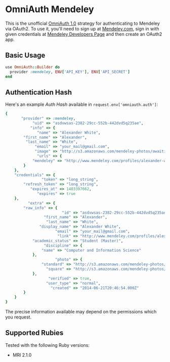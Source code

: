 # OmniAuth Mendeley

This is the unofficial [OmniAuth 1.0](https://github.com/intridea/omniauth) strategy for authenticating to Mendeley via OAuth2.
To use it, you'll need to sign up at [Mendeley.com](http://mendeley.com), sign in with given credentials
at [Mendeley Developers Page](http://dev.mendeley.com/) and then create an OAuth2 app.

## Basic Usage

```ruby
use OmniAuth::Builder do
  provider :mendeley, ENV['API_KEY'], ENV['API_SECRET']
end
```

## Authentication Hash

Here's an example *Auth Hash* available in `request.env['omniauth.auth']`:

```ruby
{
       "provider" => :mendeley,
            "uid" => "asdvwsas-2382-29cc-552b-442dvd5q235ae",
           "info" => {
              "name" => "Alexander White",
        "first_name" => "Alexander",
         "last_name" => "White",
             "email" => "your_mail@gmail.com",
             "image" => "http://s3.amazonaws.com/mendeley-photos/awaiting.png",
              "urls" => {
            "mendeley" => "http://www.mendeley.com/profiles/alexander-white/"
        }
    },
    "credentials" => {
                "token" => "long_string",
        "refresh_token" => "long_string",
           "expires_at" => 1403397662,
              "expires" => true
    },
          "extra" => {
        "raw_info" => {
                         "id" => "asdvwsas-2382-29cc-552b-442dvd5q235ae",
                 "first_name" => "Alexander",
                  "last_name" => "White",
               "display_name" => "Alexander White",
                      "email" => "your_mail@gmail.com",
                       "link" => "http://www.mendeley.com/profiles/alexander-white/",
            "academic_status" => "Student (Master)",
                 "discipline" => {
                "name" => "Computer and Information Science"
            },
                      "photo" => {
                "standard" => "http://s3.amazonaws.com/mendeley-photos/awaiting.png",
                  "square" => "http://s3.amazonaws.com/mendeley-photos/awaiting_square.png"
            },
                   "verified" => true,
                  "user_type" => "normal",
                    "created" => "2014-06-21T20:46:54.000Z"
        }
    }
}
```

The precise information available may depend on the permissions which you request.


## Supported Rubies

Tested with the following Ruby versions:

- MRI 2.1.0

